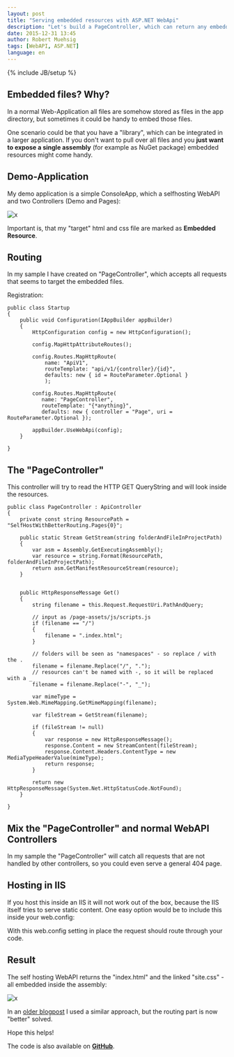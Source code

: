 ```yaml
---
layout: post
title: "Serving embedded resources with ASP.NET WebApi"
description: "Let's build a PageController, which can return any embedded file inside your WebApi code."
date: 2015-12-31 13:45
author: Robert Muehsig
tags: [WebAPI, ASP.NET]
language: en
---
```

{% include JB/setup %}

## Embedded files? Why?

In a normal Web-Application all files are somehow stored as files in the app directory, but sometimes it could be handy to embed those files. 

One scenario could be that you have a "library", which can be integrated in a larger application. If you don't want to pull over all files and you __just want to expose a single assembly__ (for example as NuGet package) embedded resources might come handy.

## Demo-Application

My demo application is a simple ConsoleApp, which a selfhosting WebAPI and two Controllers (Demo and Pages):

![x]({{BASE_PATH}}/assets/md-images/2015-12-31/embeddedresources-structure.png "VS Structure")

Important is, that my "target" html and css file are marked as __Embedded Resource__.

## Routing

In my sample I have created on "PageController", which accepts all requests that seems to target the embedded files.

Registration:

    public class Startup
    {
        public void Configuration(IAppBuilder appBuilder)
        {
            HttpConfiguration config = new HttpConfiguration();

            config.MapHttpAttributeRoutes();

            config.Routes.MapHttpRoute(
                name: "ApiV1",
                routeTemplate: "api/v1/{controller}/{id}",
                defaults: new { id = RouteParameter.Optional }
                );

            config.Routes.MapHttpRoute(
               name: "PageController",
               routeTemplate: "{*anything}",
               defaults: new { controller = "Page", uri = RouteParameter.Optional });

            appBuilder.UseWebApi(config);
        }

    }

## The "PageController"

This controller will try to read the HTTP GET QueryString and will look inside the resources. 

    public class PageController : ApiController
    {
        private const string ResourcePath = "SelfHostWithBetterRouting.Pages{0}";

        public static Stream GetStream(string folderAndFileInProjectPath)
        {
            var asm = Assembly.GetExecutingAssembly();
            var resource = string.Format(ResourcePath, folderAndFileInProjectPath);
            return asm.GetManifestResourceStream(resource);
        }


        public HttpResponseMessage Get()
        {
            string filename = this.Request.RequestUri.PathAndQuery;

            // input as /page-assets/js/scripts.js
            if (filename == "/")
            {
                filename = ".index.html";
            }

            // folders will be seen as "namespaces" - so replace / with the .
            filename = filename.Replace("/", ".");
            // resources can't be named with -, so it will be replaced with a _
            filename = filename.Replace("-", "_");

            var mimeType = System.Web.MimeMapping.GetMimeMapping(filename);

            var fileStream = GetStream(filename);

            if (fileStream != null)
            {
                var response = new HttpResponseMessage();
                response.Content = new StreamContent(fileStream);
                response.Content.Headers.ContentType = new MediaTypeHeaderValue(mimeType);
                return response;
            }

            return new HttpResponseMessage(System.Net.HttpStatusCode.NotFound);
        }

    }	

## Mix the "PageController" and normal WebAPI Controllers

In my sample the "PageController" will catch all requests that are not handled by other controllers, so you could even serve a general 404 page.

## Hosting in IIS

If you host this inside an IIS it will not work out of the box, because the IIS itself tries to serve static content. One easy option would be to include this inside your web.config:

  <!-- prevent IIS from serving embeddded stuff -->
  <location path="pages">
    <system.webServer>
      <handlers>
        <add name="nostaticfile" path="*" verb="GET" type="System.Web.Handlers.TransferRequestHandler" preCondition="integratedMode,runtimeVersionv4.0" />
      </handlers>
    </system.webServer>
  </location>

With this web.config setting in place the request should route through your code.  
  
## Result

The self hosting WebAPI returns the "index.html" and the linked "site.css" - all embedded inside the assembly:

![x]({{BASE_PATH}}/assets/md-images/2015-12-31/embeddedresources-result.png "Result of Democode")

In an [older blogpost](http://blog.codeinside.eu/2015/09/29/wpf-chrome-embedded-and-webapi-selfhosting/) I used a similar approach, but the routing part is now "better" solved.

Hope this helps!

The code is also available on __[GitHub](https://github.com/Code-Inside/Samples/tree/master/2015/SelfHostWithBetterRoutingForEmbeddedResources)__.
